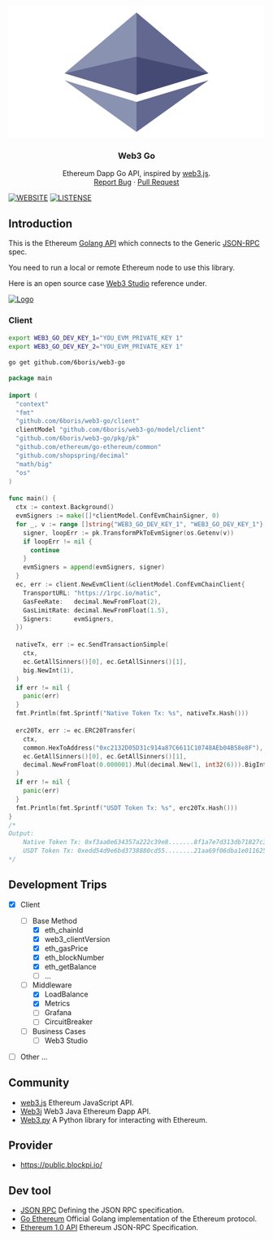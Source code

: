 <!-- PROJECT LOGO -->
<br />
<p align="center">
  <a href="https://github.com/6boris/web3-go" target="_blank">
    <img src="./assets/img/Ethereum-icon-purple.svg" alt="Logo" width="680" height="256">
  </a>

  <h3 align="center">Web3 Go</h3>

  <p align="center">
    Ethereum Dapp Go API, inspired by 
    <a href="https://github.com/ChainSafe/web3.js" target="_blank">web3.js</a>.
    <br />
    <a href="https://github.com/6boris/web3-go/issues" target="_blank">Report Bug</a>
    ·
    <a href="https://github.com/6boris/web3-go/pulls" target="_blank">Pull Request</a>
  </p>
</p>

[![WEBSITE](https://img.shields.io/badge/Web3-Go-brightgreen)](https://github.com/kylesliu/web3-go)
[![LISTENSE](https://img.shields.io/github/license/6boris/web3-go)](https://github.com/kylesliu/web3-go/blob/main/LICENSE)

## Introduction

This is the Ethereum [Golang API](https://github.com/kylesliu/web3-go) which connects to the Generic [JSON-RPC](https://github.com/ethereum/wiki/wiki/JSON-RPC) spec.

You need to run a local or remote Ethereum node to use this library.

Here is an open source case [Web3 Studio](https://web3-studio.leek.dev/d/demo/web3-studio) reference under.

<a href="https://web3-studio.leek.dev/d/demo/web3-studio" target="_blank">
  <img src="https://s.gin.sh/develop/web3/web3-studio-demo.png" alt="Logo">
</a>


### Client


```bash
export WEB3_GO_DEV_KEY_1="YOU_EVM_PRIVATE_KEY 1"
export WEB3_GO_DEV_KEY_2="YOU_EVM_PRIVATE_KEY 1"
```

```bash
go get github.com/6boris/web3-go
```


```go
package main

import (
  "context"
  "fmt"
  "github.com/6boris/web3-go/client"
  clientModel "github.com/6boris/web3-go/model/client"
  "github.com/6boris/web3-go/pkg/pk"
  "github.com/ethereum/go-ethereum/common"
  "github.com/shopspring/decimal"
  "math/big"
  "os"
)

func main() {
  ctx := context.Background()
  evmSigners := make([]*clientModel.ConfEvmChainSigner, 0)
  for _, v := range []string{"WEB3_GO_DEV_KEY_1", "WEB3_GO_DEV_KEY_1"} {
    signer, loopErr := pk.TransformPkToEvmSigner(os.Getenv(v))
    if loopErr != nil {
      continue
    }
    evmSigners = append(evmSigners, signer)
  }
  ec, err := client.NewEvmClient(&clientModel.ConfEvmChainClient{
    TransportURL: "https://1rpc.io/matic",
    GasFeeRate:   decimal.NewFromFloat(2),
    GasLimitRate: decimal.NewFromFloat(1.5),
    Signers:      evmSigners,
  })

  nativeTx, err := ec.SendTransactionSimple(
    ctx,
    ec.GetAllSinners()[0], ec.GetAllSinners()[1],
    big.NewInt(1),
  )
  if err != nil {
    panic(err)
  }
  fmt.Println(fmt.Sprintf("Native Token Tx: %s", nativeTx.Hash()))

  erc20Tx, err := ec.ERC20Transfer(
    ctx,
    common.HexToAddress("0xc2132D05D31c914a87C6611C10748AEb04B58e8F"),
    ec.GetAllSinners()[0], ec.GetAllSinners()[1],
    decimal.NewFromFloat(0.000001).Mul(decimal.New(1, int32(6))).BigInt(),
  )
  if err != nil {
    panic(err)
  }
  fmt.Println(fmt.Sprintf("USDT Token Tx: %s", erc20Tx.Hash()))
}
/*
Output:
    Native Token Tx: 0xf3aa0e634357a222c39e8.......8f1a7e7d313db71827c3
    USDT Token Tx: 0xedd54d9e6bd3738880cd55........21aa69f06dba1e011625
*/
```

## Development Trips
- [X] Client
  - [ ] Base Method
    - [X] eth_chainId
    - [X] web3_clientVersion
    - [X] eth_gasPrice
    - [X] eth_blockNumber
    - [X] eth_getBalance
    - [ ] ...
  - [ ] Middleware
    - [X] LoadBalance
    - [X] Metrics
    - [ ] Grafana
    - [ ] CircuitBreaker
  - [ ] Business Cases
    - [ ] Web3 Studio
- [ ] Other ...



## Community

- [web3.js](https://github.com/ChainSafe/web3.js) Ethereum JavaScript API.
- [Web3j](https://github.com/web3j/web3j) Web3 Java Ethereum Ðapp API.
- [Web3.py](https://github.com/ethereum/web3.py) A Python library for interacting with Ethereum.

## Provider
- https://public.blockpi.io/


## Dev tool

- [JSON RPC](https://www.jsonrpc.org/specification) Defining the JSON RPC specification.
- [Go Ethereum](https://github.com/ethereum/go-ethereum) Official Golang implementation of the Ethereum protocol.
- [Ethereum 1.0 API](https://github.com/ethereum/eth1.0-apis) Ethereum JSON-RPC Specification.
